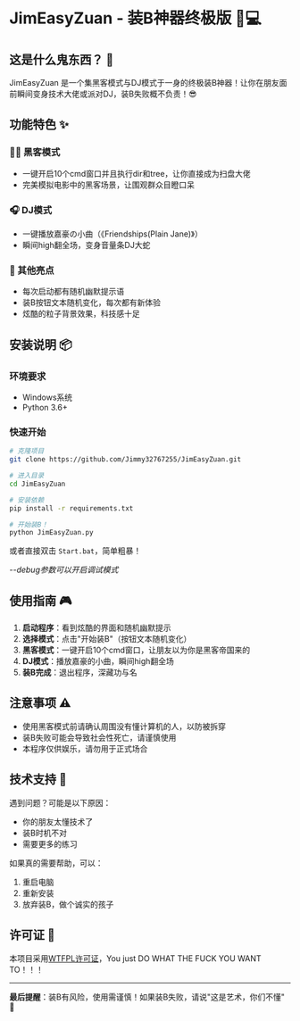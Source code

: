 # JimEasyZuan - 装B神器终极版 🎸💻

## 这是什么鬼东西？ 🤔

JimEasyZuan 是一个集黑客模式与DJ模式于一身的终极装B神器！让你在朋友面前瞬间变身技术大佬或派对DJ，装B失败概不负责！😎

## 功能特色 ✨

### 🕵️‍♂️ 黑客模式
- 一键开启10个cmd窗口并且执行dir和tree，让你直接成为扫盘大佬
- 完美模拟电影中的黑客场景，让围观群众目瞪口呆

### 🎧 DJ模式  
- 一键播放嘉豪の小曲（《Friendships(Plain Jane)》）
- 瞬间high翻全场，变身音量条DJ大蛇

### 🎯 其他亮点
- 每次启动都有随机幽默提示语
- 装B按钮文本随机变化，每次都有新体验
- 炫酷的粒子背景效果，科技感十足

## 安装说明 📦

### 环境要求
- Windows系统
- Python 3.6+

### 快速开始
```bash
# 克隆项目
git clone https://github.com/Jimmy32767255/JimEasyZuan.git

# 进入目录
cd JimEasyZuan

# 安装依赖
pip install -r requirements.txt

# 开始装B！
python JimEasyZuan.py
```

或者直接双击 `Start.bat`，简单粗暴！

*--debug参数可以开启调试模式*

## 使用指南 🎮

1. **启动程序**：看到炫酷的界面和随机幽默提示
2. **选择模式**：点击"开始装B"（按钮文本随机变化）
3. **黑客模式**：一键开启10个cmd窗口，让朋友以为你是黑客帝国来的
4. **DJ模式**：播放嘉豪的小曲，瞬间high翻全场
5. **装B完成**：退出程序，深藏功与名

## 注意事项 ⚠️

- 使用黑客模式前请确认周围没有懂计算机的人，以防被拆穿
- 装B失败可能会导致社会性死亡，请谨慎使用
- 本程序仅供娱乐，请勿用于正式场合

## 技术支持 🤖

遇到问题？可能是以下原因：
- 你的朋友太懂技术了
- 装B时机不对
- 需要更多的练习

如果真的需要帮助，可以：
1. 重启电脑
2. 重新安装
3. 放弃装B，做个诚实的孩子

## 许可证 📄

本项目采用[WTFPL许可证](LICENSE)，You just DO WHAT THE FUCK YOU WANT TO！！！

---

**最后提醒**：装B有风险，使用需谨慎！如果装B失败，请说"这是艺术，你们不懂" 🎨